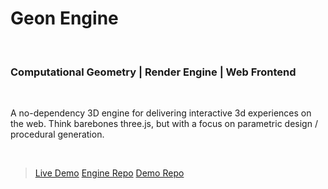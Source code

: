 # Geon Engine
<br>

### Computational Geometry | Render Engine | Web Frontend
<br>

A no-dependency 3D engine for delivering interactive 3d experiences on the web. Think barebones three.js, but with a focus on parametric design / procedural generation.

<br>

> [Live Demo](http://josfeenstra.nl/project/geon/)
> [Engine Repo](https://github.com/josfeenstra/geon-engine/)
> [Demo Repo](https://github.com/josfeenstra/geon-demo/)



